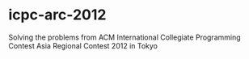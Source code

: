 # icpc-arc-2012
Solving the problems from ACM International Collegiate Programming Contest Asia Regional Contest 2012 in Tokyo
